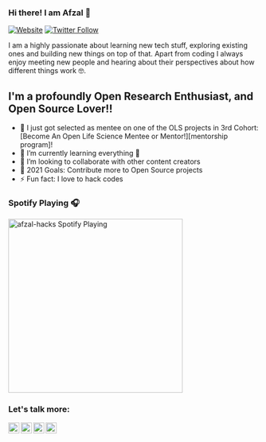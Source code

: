 ### Hi there! I am Afzal 👋

[![Website](https://img.shields.io/website?label=afzal-hacks.com&style=for-the-badge&url=https%3A%2F%2Fafzal-hacks.com)](https://github.com/afzal442)
[![Twitter Follow](https://img.shields.io/twitter/follow/AfzalShams1?color=1DA1F2&logo=twitter&style=for-the-badge)](https://twitter.com/intent/follow?original_referer=https%3A%2F%2Fgithub.com%2FAfzalShams1&screen_name=AfzalShams1)

I am a highly passionate about learning new tech stuff, exploring existing ones and building new things on top of that. Apart from coding I always enjoy meeting new people and hearing about their perspectives about how different things work 🤓.


## I'm a profoundly Open Research Enthusiast, and Open Source Lover!!

- 🔭 I just got selected as mentee on one of the OLS projects in 3rd Cohort: [Become An Open Life Science Mentee or Mentor!][mentorship program]!
- 🌱 I’m currently learning everything 🤣
- 👯 I’m looking to collaborate with other content creators
- 🥅 2021 Goals: Contribute more to Open Source projects
- ⚡ Fun fact: I love to hack codes

### Spotify Playing 🎧

[<img src="https://now-playing-codestackr.vercel.app/api/spotify-playing" alt="afzal-hacks Spotify Playing" width="350" />](https://open.spotify.com/user/swyqyimdc12jajde4vpwd2x1b)

### Let's talk more:  

<a href="https://twitter.com/AfzalShams1">
  <img align="left" alt="afzal's Twitter" width="22px" src="https://cdn.jsdelivr.net/npm/simple-icons@v3/icons/twitter.svg" />
</a>
<a href="https://www.linkedin.com/in/">
  <img align="left" alt="afzal's Linkdein" width="22px" src="https://cdn.jsdelivr.net/npm/simple-icons@v3/icons/linkedin.svg" />
</a>
<a href="https://github.com/afzal442">
  <img align="left" alt="Afzal's Github" width="22px" src="https://cdn.jsdelivr.net/npm/simple-icons@v3/icons/github.svg" />
</a>
<a href="https://gitter.im/afzal442">
  <img align="left" alt="afzal's Facebook" width="22px" src="https://cdn.jsdelivr.net/npm/simple-icons@v3/icons/gitter.svg" />
</a>


<br />

